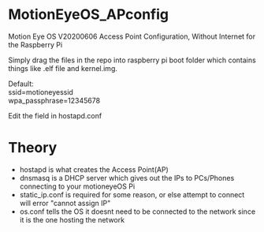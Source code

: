 # MotionEyeOS_APconfig
Motion Eye OS V20200606 Access Point Configuration, Without Internet for the Raspberry Pi

Simply drag the files in the repo into raspberry pi boot folder which contains things like .elf file and kernel.img.  

Default:  
ssid=motioneyessid  
wpa_passphrase=12345678

Edit the field in hostapd.conf  

# Theory  

* hostapd is what creates the Access Point(AP)
* dnsmasq is a DHCP server which gives out the IPs to PCs/Phones connecting to your motioneyeOS Pi
* static_ip.conf is required for some reason, or else attempt to connect will error "cannot assign IP"
* os.conf tells the OS it doesnt need to be connected to the network since it is the one hosting the network
